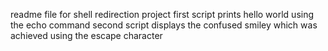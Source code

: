 readme file for shell redirection project
first script prints hello world using the echo command
second script displays the confused smiley which was achieved using the escape character
